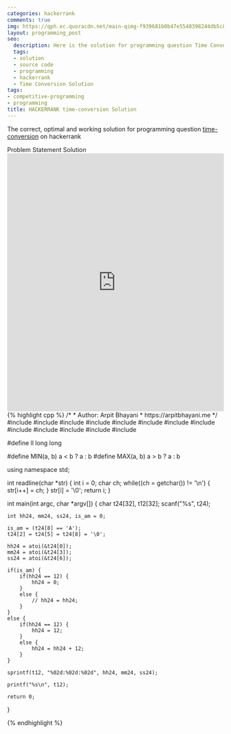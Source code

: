 ```yaml
---
categories: hackerrank
comments: true
img: https://qph.ec.quoracdn.net/main-qimg-f939681b0b47e5540398244db5c8966f?convert_to_webp=true
layout: programming_post
seo:
  description: Here is the solution for programming question Time Conversion on hackerrank
  tags:
  - solution
  - source code
  - programming
  - hackerrank
  - Time Conversion Solution
tags:
- competitive-programming
- programming
title: HACKERRANK time-conversion Solution
---
```

The correct, optimal and working solution for programming question [time-conversion](https://www.hackerrank.com/challenges/time-conversion) on hackerrank

<div class="ui secondary pointing large menu">
  <a class="grey item" data-tab="problem-statement">
    Problem Statement
  </a>
  <a class="active item grey" data-tab="solution">
    Solution
  </a>
</div>
<div class="ui bottom attached tab" data-tab="problem-statement">
    <iframe src="https://www.hackerrank.com/challenges/time-conversion" width="100%" height="600px" style="overflow: scroll; border: none;"></iframe>
</div>
<div class="ui bottom attached active tab" data-tab="solution">
{% highlight cpp %}
/*
 *  Author: Arpit Bhayani
 *  https://arpitbhayani.me
 */
#include <cmath>
#include <cstdio>
#include <cstdlib>
#include <climits>
#include <deque>
#include <iostream>
#include <list>
#include <limits>
#include <map>
#include <queue>
#include <set>
#include <stack>
#include <vector>

#define ll long long

#define MIN(a, b) a < b ? a : b
#define MAX(a, b) a > b ? a : b

using namespace std;

int readline(char *str) {
    int i = 0;
    char ch;
    while((ch = getchar()) != '\n') {
        str[i++] = ch;
    }
    str[i] = '\0';
    return i;
}

int main(int argc, char *argv[]) {
    char t24[32], t12[32];
    scanf("%s", t24);

    int hh24, mm24, ss24, is_am = 0;

    is_am = (t24[8] == 'A');
    t24[2] = t24[5] = t24[8] = '\0';

    hh24 = atoi(&t24[0]);
    mm24 = atoi(&t24[3]);
    ss24 = atoi(&t24[6]);

    if(is_am) {
        if(hh24 == 12) {
            hh24 = 0;
        }
        else {
            // hh24 = hh24;
        }
    }
    else {
        if(hh24 == 12) {
            hh24 = 12;
        }
        else {
            hh24 = hh24 + 12;
        }
    }

    sprintf(t12, "%02d:%02d:%02d", hh24, mm24, ss24);

    printf("%s\n", t12);

    return 0;
}

{% endhighlight %}
</div>
